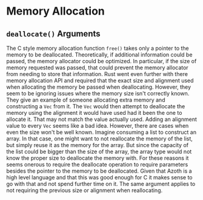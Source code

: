 # Memory Allocation

## `deallocate()` Arguments

The C style memory allocation function `free()` takes only a pointer to the memory to be deallocated. Theoretically, if additional information could be passed, the memory allocator could be optimized. In particular, if the size of memory requested was passed, that could prevent the memory allocator from needing to store that information. Rust went even further with there memory allocation API and required that the exact size and alignment used when allocating the memory be passed when deallocating. However, they seem to be ignoring issues where the memory size isn't correctly known. They give an example of someone allocating extra memory and constructing a `Vec` from it. The `Vec` would then attempt to deallocate the memory using the alignment it would have used had it been the one to allocate it. That may not match the value actually used. Adding an alignment value to every `Vec` seems like a bad idea. However, there are cases when even the size won't be well known. Imagine consuming a list to construct an array. In that case, one might want to not reallocate the memory of the list, but simply reuse it as the memory for the array. But since the capacity of the list could be bigger than the size of the array, the array type would not know the proper size to deallocate the memory with. For these reasons it seems onerous to require the deallocate operation to require parameters besides the pointer to the memory to be deallocated. Given that Azoth is a high level language and that this was good enough for C it makes sense to go with that and not spend further time on it. The same argument applies to not requiring the previous size or alignment when reallocating.
